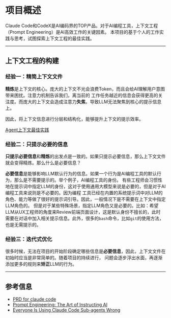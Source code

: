 # 项目概述

Claude Code和CodeX是AI编码界的TOP产品。对于AI编程工具，上下文工程（Prompt Engineering）是AI高效工作的关键因素。
本项目的基于个人的工作实践与思考，试图探索上下文工程的最佳实践。

---

## 上下文工程的构建

### 经验一：精简上下文文件

**精炼**是上下文的核心。庞大的上下文不光会浪费Token，而且会给AI理解用户意图带来困扰。注意力机制告诉我们，离当前的
工作任务越近的信息会获得更高的关注度。而庞大的上下文会造成注意力**失焦**，导致LLM无法聚焦到核心的提示信息上。

因此，将上下文信息进行分层和结构化，能够提升上下文的提示效率。

[Agent上下文最佳实践](agents-context-file-best-practice)

### 经验二：只提示必要的信息

**只提示必要信息**和**精炼**的出发点是一致的。如果只提示必要信息，那么上下文文件就会变得精炼。那么什么是必要信息？

**必要信息**是能够影响LLM默认行为的信息。如果一个行为是AI编程工具的默认行为，那么是不需要提示的。举个例子，AI编程工具的身份。
有些工程师会习惯性地在提示词中指定LLM的身份，这对于使用通用大模型来说是必要的，但是对于AI编程工具来说则是不必要的。因为编程
工具已经在内置的系统提示词中对LLM的角色、能力等做了很好的提示词引导。因此，一般情况下是不需要在上下文中指定LLM角色的。
但是对于某些特殊场景，指定LLM角色又是必要的。比如：希望LLM从UX工程师的角度来Review前端页面设计，这是默认身份不擅长的，此时
需要在对话中加入相关提示信息。此外，很多的`bash`命令，比如`git`的使用方法，也是无需提示的。

### 经验三：迭代式优化

很多时候，无法在项目的开始阶段确定哪些信息是**必要信息**，因此，上下文文件在初始时应当是非常简单的。随着项目的持续进行，
问题会逐步浮出水面，再逐渐添加更多的规则来**矫正**LLM的行为。

---

## 参考信息

- [PRD for claude code](https://www.chatprd.ai/resources/PRD-for-Claude-Code)
- [Prompt Engineering: The Art of Instructing AI](https://southbridge-research.notion.site/Prompt-Engineering-The-Art-of-Instructing-AI-2055fec70db181369002dcdea7d9e732)
- [Everyone Is Using Claude Code Sub-agents Wrong](https://www.youtube.com/watch?v=3564u77Vyqk)
